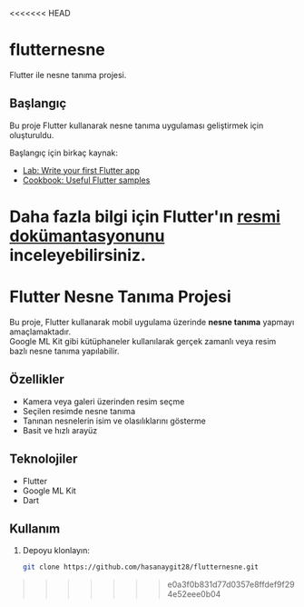 <<<<<<< HEAD
# flutternesne

Flutter ile nesne tanıma projesi.

## Başlangıç

Bu proje Flutter kullanarak nesne tanıma uygulaması geliştirmek için oluşturuldu.

Başlangıç için birkaç kaynak:

- [Lab: Write your first Flutter app](https://docs.flutter.dev/get-started/codelab)
- [Cookbook: Useful Flutter samples](https://docs.flutter.dev/cookbook)

Daha fazla bilgi için Flutter'ın
[resmi dokümantasyonunu](https://docs.flutter.dev/) inceleyebilirsiniz.
=======
# Flutter Nesne Tanıma Projesi

Bu proje, Flutter kullanarak mobil uygulama üzerinde **nesne tanıma** yapmayı amaçlamaktadır.  
Google ML Kit gibi kütüphaneler kullanılarak gerçek zamanlı veya resim bazlı nesne tanıma yapılabilir.

## Özellikler

- Kamera veya galeri üzerinden resim seçme
- Seçilen resimde nesne tanıma
- Tanınan nesnelerin isim ve olasılıklarını gösterme
- Basit ve hızlı arayüz

## Teknolojiler

- Flutter
- Google ML Kit
- Dart

## Kullanım

1. Depoyu klonlayın:
   ```bash
   git clone https://github.com/hasanaygit28/flutternesne.git
>>>>>>> e0a3f0b831d77d0357e8ffdef9f294e52eee0b04
